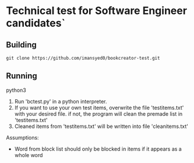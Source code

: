 # Technical test for Software Engineer candidates`

## Building
`git clone https://github.com/imansyed0/bookcreator-test.git`

## Running
python3

1. Run 'bctest.py' in a python interpreter. 
2. If you want to use your own test items, overwrite the file 'testitems.txt' with your desired file. if not, the program will clean the premade list in 'testitems.txt'
3. Cleaned items from 'testitems.txt' will be written into file 'cleanitems.txt'

Assumptions:
- Word from block list should only be blocked in items if it appears as a whole word

[book]: https://read.bookcreator.com/Gr0k3Ie4s3gXU7stHRzFJiILKD83/UEzOFQjyR121W1pKRm47Lg